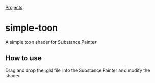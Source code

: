[Projects](https://www.huliawsl.top/Projects)
# simple-toon
A simple toon shader for Substance Painter
## How to use
Drag and drop the .glsl file into the Substance Painter and modify the shader
